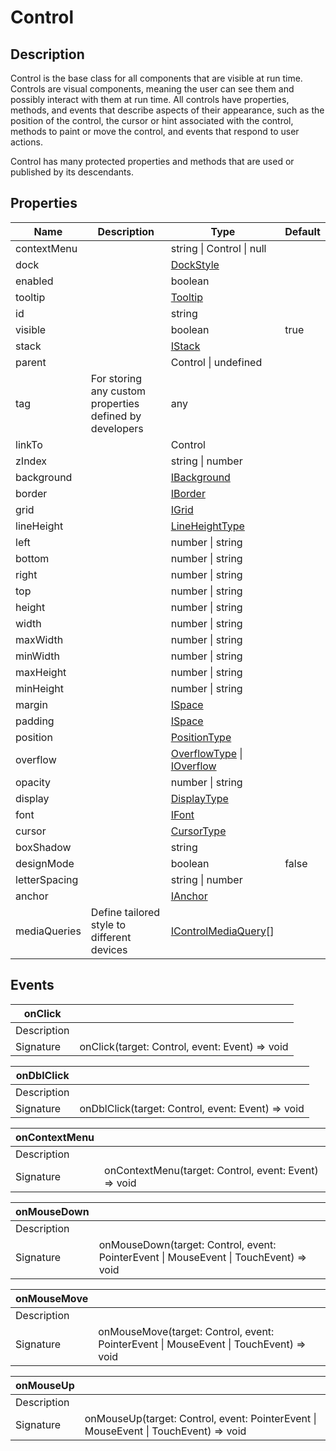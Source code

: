 # Control

## Description

Control is the base class for all components that are visible at run time.  Controls are visual components, meaning the user can see them and possibly interact with them at run time. All controls have properties, methods, and events that describe aspects of their appearance, such as the position of the control, the cursor or hint associated with the control, methods to paint or move the control, and events that respond to user actions.

Control has many protected properties and methods that are used or published by its descendants.

## Properties

| Name          | Description                                             | Type                                                                                                                           | Default |
| ------------- | ------------------------------------------------------- | ------------------------------------------------------------------------------------------------------------------------------ | ------- |
| contextMenu   |                                                         | string \| Control \| null                                                                                                      |         |
| dock          |                                                         | [DockStyle](../customDataType/README.md#dockstyle)                                                                     |         |
| enabled       |                                                         | boolean                                                                                                                        |         |
| tooltip       |                                                         | [Tooltip](../customDataType/README.md#tooltip)                                                                         |         |
| id            |                                                         | string                                                                                                                         |         |
| visible       |                                                         | boolean                                                                                                                        | true        |
| stack         |                                                         | [IStack](../customDataType/README.md#istack)                                                                           |         |
| parent        |                                                         | Control \| undefined                                                                                                           |         |
| tag           | For storing any custom properties defined by developers | any                                                                                                                            |         |
| linkTo        |                                                         | Control                                                                                                                        |         |
| zIndex        |                                                         | string \| number                                                                                                               |         |
| background    |                                                         | [IBackground](../customDataType/README.md#ibackground)                                                                 |         |
| border        |                                                         | [IBorder](../customDataType/README.md#iborder)                                                                         |         |
| grid          |                                                         | [IGrid](../customDataType/README.md#igrid)                                                                             |         |
| lineHeight    |                                                         | [LineHeightType](../customDataType/README.md#lineheighttype)                                                           |         |
| left          |                                                         | number \| string                                                                                                               |         |
| bottom        |                                                         | number \| string                                                                                                               |         |
| right         |                                                         | number \| string                                                                                                               |         |
| top           |                                                         | number \| string                                                                                                               |         |
| height        |                                                         | number \| string                                                                                                               |         |
| width         |                                                         | number \| string                                                                                                               |         |
| maxWidth      |                                                         | number \| string                                                                                                               |         |
| minWidth      |                                                         | number \| string                                                                                                               |         |
| maxHeight     |                                                         | number \| string                                                                                                               |         |
| minHeight     |                                                         | number \| string                                                                                                               |         |
| margin        |                                                         | [ISpace](../customDataType/README.md#ispace)                                                                           |         |
| padding       |                                                         | [ISpace](../customDataType/README.md#ispace)                                                                           |         |
| position      |                                                         | [PositionType](../customDataType/README.md#positiontype)                                                               |         |
| overflow      |                                                         | [OverflowType](../customDataType/README.md#overflowtype) \| [IOverflow](../customDataType/README.md#ioverflow) |         |
| opacity       |                                                         | number \| string                                                                                                               |         |
| display       |                                                         | [DisplayType](../customDataType/README.md#displaytype)                                                                 |         |
| font          |                                                         | [IFont](../customDataType/README.md#ifont)                                                                             |         |
| cursor        |                                                         | [CursorType](../customDataType/README.md#cursortype)                                                                   |         |
| boxShadow     |                                                         | string                                                                                                                         |         |
| designMode    |                                                         | boolean                                                                                                                        | false   |
| letterSpacing |                                                         | string \| number                                                                                                               |         |
| anchor        |                                                         | [IAnchor](../customDataType/README.md#ianchor)                                                                         |         |
| mediaQueries  | Define tailored style to different devices              | [IControlMediaQuery](../customDataType/README.md#icontrolmediaquery)[]                                                 |         |

## Events

| onClick     |                                                |
| ----------- | ---------------------------------------------- |
| Description |                                                |
| Signature   | onClick(target: Control, event: Event) => void |

| onDblClick  |                                                   |
| ----------- | ------------------------------------------------- |
| Description |                                                   |
| Signature   | onDblClick(target: Control, event: Event) => void |

| onContextMenu |                                                      |
| ------------- | ---------------------------------------------------- |
| Description   |                                                      |
| Signature     | onContextMenu(target: Control, event: Event) => void |

| onMouseDown |                                                                                    |
| ----------- | ---------------------------------------------------------------------------------- |
| Description |                                                                                    |
| Signature   | onMouseDown(target: Control, event: PointerEvent \| MouseEvent \| TouchEvent) => void |

| onMouseMove |                                                                                       |
| ----------- | ------------------------------------------------------------------------------------- |
| Description |                                                                                       |
| Signature   | onMouseMove(target: Control, event: PointerEvent \| MouseEvent \| TouchEvent) => void |

| onMouseUp   |                                                                                   |
| ----------- | --------------------------------------------------------------------------------- |
| Description |                                                                                   |
| Signature   | onMouseUp(target: Control, event: PointerEvent \| MouseEvent \| TouchEvent) => void |
